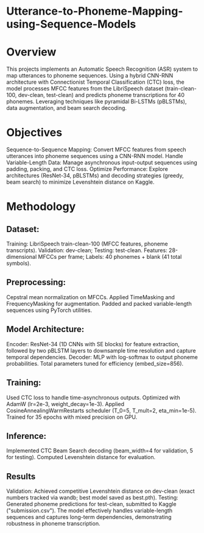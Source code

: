 # Utterance-to-Phoneme-Mapping-using-Sequence-Models

# Overview
This projects implements an Automatic Speech Recognition (ASR) system to map utterances to phoneme sequences. Using a hybrid CNN-RNN architecture with Connectionist Temporal Classification (CTC) loss, the model processes MFCC features from the LibriSpeech dataset (train-clean-100, dev-clean, test-clean) and predicts phoneme transcriptions for 40 phonemes. Leveraging techniques like pyramidal Bi-LSTMs (pBLSTMs), data augmentation, and beam search decoding.

# Objectives

Sequence-to-Sequence Mapping: Convert MFCC features from speech utterances into phoneme sequences using a CNN-RNN model.
Handle Variable-Length Data: Manage asynchronous input-output sequences using padding, packing, and CTC loss.
Optimize Performance: Explore architectures (ResNet-34, pBLSTMs) and decoding strategies (greedy, beam search) to minimize Levenshtein distance on Kaggle.

# Methodology

## Dataset:
Training: LibriSpeech train-clean-100 (MFCC features, phoneme transcripts).
Validation: dev-clean; Testing: test-clean.
Features: 28-dimensional MFCCs per frame; Labels: 40 phonemes + blank (41 total symbols).


## Preprocessing:
Cepstral mean normalization on MFCCs.
Applied TimeMasking and FrequencyMasking for augmentation.
Padded and packed variable-length sequences using PyTorch utilities.


## Model Architecture:
Encoder: ResNet-34 (1D CNNs with SE blocks) for feature extraction, followed by two pBLSTM layers to downsample time resolution and capture temporal dependencies.
Decoder: MLP with log-softmax to output phoneme probabilities.
Total parameters tuned for efficiency (embed_size=856).


## Training:
Used CTC loss to handle time-asynchronous outputs.
Optimized with AdamW (lr=2e-3, weight_decay=1e-3).
Applied CosineAnnealingWarmRestarts scheduler (T_0=5, T_mult=2, eta_min=1e-5).
Trained for 35 epochs with mixed precision on GPU.


## Inference:
Implemented CTC Beam Search decoding (beam_width=4 for validation, 5 for testing).
Computed Levenshtein distance for evaluation.



## Results

Validation: Achieved competitive Levenshtein distance on dev-clean (exact numbers tracked via wandb; best model saved as best.pth).
Testing: Generated phoneme predictions for test-clean, submitted to Kaggle ("submission.csv").
The model effectively handles variable-length sequences and captures long-term dependencies, demonstrating robustness in phoneme transcription.


